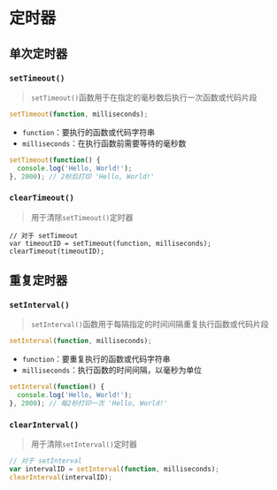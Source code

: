 # 定时器

## 单次定时器

### `setTimeout()`

> `setTimeout()`函数用于在指定的毫秒数后执行一次函数或代码片段

```js
setTimeout(function, milliseconds);
```

- `function`：要执行的函数或代码字符串
- `milliseconds`：在执行函数前需要等待的毫秒数

```js
setTimeout(function() {
  console.log('Hello, World!');
}, 2000); // 2秒后打印 'Hello, World!'
```

### `clearTimeout()`

> 用于清除`setTimeout()`定时器

```
// 对于 setTimeout
var timeoutID = setTimeout(function, milliseconds);
clearTimeout(timeoutID);
```

## 重复定时器

### `setInterval()`

> `setInterval()`函数用于每隔指定的时间间隔重复执行函数或代码片段

```js
setInterval(function, milliseconds);
```

- `function`：要重复执行的函数或代码字符串
- `milliseconds`：执行函数的时间间隔，以毫秒为单位

```js
setInterval(function() {
  console.log('Hello, World!');
}, 2000); // 每2秒打印一次 'Hello, World!'
```

### `clearInterval()`

> 用于清除`setInterval()`定时器

```js
// 对于 setInterval
var intervalID = setInterval(function, milliseconds);
clearInterval(intervalID);
```

